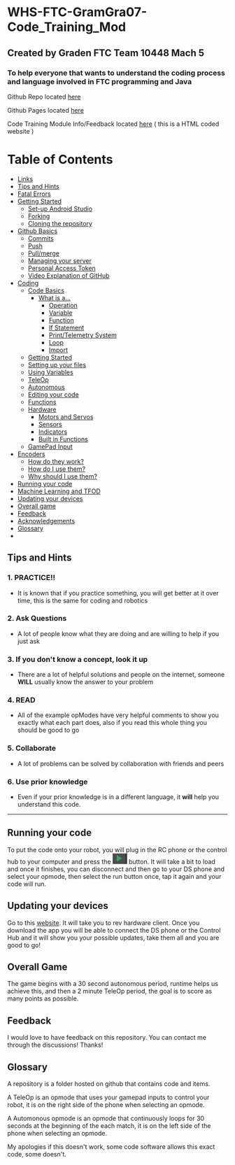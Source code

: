 # WHS-FTC-GramGra07-Code_Training_Mod       
## Created by Graden FTC Team 10448 Mach 5 
### To help everyone that wants to understand the coding process and language involved in FTC programming and Java

Github Repo located [here][repo]

Github Pages located [here][page]

Code Training Module Info/Feedback located [here][feed] ( this is a HTML coded website )

# Table of Contents <a name="top"></a>
- [Links](/linksAndAcknowledgements.md#link)
- [Tips and Hints](#tip)
- [Fatal Errors](/coding.md#fatal)
- [Getting Started](/githubBasics.md)
  - [Set-up Android Studio](/githubBasics.md#setup)
  - [Forking](/githubBasics.md#fork)
  - [Cloning the repository](/githubBasics.md#clone)
- [Github Basics](/githubBasics.md#gbasics)
  - [Commits](/githubBasics.md#commit)
  - [Push](/githubBasics.md#push)
  - [Pull/merge](/githubBasics.md#pull)
  - [Managing your server](/githubBasics.md#manage)
  - [Personal Access Token](/githubBasics.md#pat)
  - [Video Explanation of GitHub](/githubBasics.md#gitvid)
- [Coding](/coding.md#code)
  - [Code Basics](/baseLevelCode.md#cbasics)
    - [What is a...](/baseLevelCode.md#wia)
      - [Operation](/baseLevelCode.md#oper)
      - [Variable](/baseLevelCode.md#var)
      - [Function](/baseLevelCode.md#func)
      - [If Statement](/baseLevelCode.md#if)
      - [Print/Telemetry System](/baseLevelCode.md#print)
      - [Loop](/baseLevelCode.md#loop)
      - [Import](/baseLevelCode.md#import)
  - [Getting Started](/coding.md#start2)
  - [Setting up your files](/coding.md#files)
  - [Using Variables](/coding.md#usevar)
  - [TeleOp](/coding.md#tele)
  - [Autonomous](/coding.md#auto)
  - [Editing your code](/coding.md#edit)
  - [Functions](/coding.md#functions)
  - [Hardware](/coding.md#ware)
    - [Motors and Servos](/coding.md#motor)
    - [Sensors](/coding.md#sense)
    - [Indicators](/coding.md#indicator)
    - [Built in Functions](/coding.md#built)
  - [GamePad Input](/coding.md#gp)
- [Encoders](/encoders.md#encode)
  - [How do they work?](/encoders.md#eWork)
  - [How do I use them?](/encoders.md#eUse)
  - [Why should I use them?](/encoders.md#eyUse)
- [Running your code](#run)
- [Machine Learning and TFOD](/machineLearning.md#ml)
- [Updating your devices](#update)
- [Overall game](#ovr)
- [Feedback](#feed)
- [Acknowledgements](/linksAndAcknowledgements.md#agk)
- [Glossary](#gloss)
- 
## Tips and Hints <a name="tip"></a>
### 1. PRACTICE!!
- It is known that if you practice something, you will get better at it over time, this is the same for coding and robotics
### 2. Ask Questions
- A lot of people know what they are doing and are willing to help if you just ask
### 3. If you don't know a concept, look it up
- There are a lot of helpful solutions and people on the internet, someone **WILL** usually know the answer to your problem
### 4. READ
- All of the example opModes have very helpful comments to show you exactly what each part does, also if you read this whole thing you should be good to go
### 5. Collaborate
- A lot of problems can be solved by collaboration with friends and peers
### 6. Use prior knowledge
- Even if your prior knowledge is in a different language, it **will** help you understand this code.
- - - - - - - -

## Running your code <a name="run"></a>
To put the code onto your robot, you will plug in the RC phone or the control hub to your computer and press the ![runa][run] button. It will take a bit to load and once it finishes, you can disconnect and then go to your DS phone and select your opmode, then select the run button once, tap it again and your code will run.

## Updating your devices <a name="update"></a>
Go to this [website][rhc]. It will take you to rev hardware client. Once you download the app you will be able to connect the DS phone or the Control Hub and it will show you your possible updates, take them all and you are good to go!
  
## Overall Game <a name="ovr"></a>
The game begins with a 30 second autonomous period, runtime helps us achieve this, and then a 2 minute TeleOp period, the goal is to score as many points as possible.
  
## Feedback <a name="feed"></a>
I would love to have feedback on this repository. You can contact me through the discussions! Thanks!

## Glossary <a name="gloss"></a>

A repository is a folder hosted on github that contains code and items.

A TeleOp is an opmode that uses your gamepad inputs to control your robot, it is on the right side of the phone when selecting an opmode.

A  Automonous opmode is an opmode that continuously loops for 30 seconds at the beginning of the each match, it is on the left side of the phone when selecting an opmode.

My apologies if this doesn't work, some code software allows this exact code, some doesn't.  

[rhc]: https://docs.revrobotics.com/rev-hardware-client/getting-started/installation-instructions
[ftcpage]: https://github.com/FIRST-Tech-Challenge
[user]: https://github.com/GramGra07
[team]: https://github.com/WindsorHSRobotics/Team_Resources
[rev]: https://www.revrobotics.com/
[clineuser]: https://github.com/stcline
[aslink]: https://developer.android.com/studio
[ggl]: https://www.google.com/
[lop]: https://github.com/FIRST-Tech-Challenge/FtcRobotController/blob/master/FtcRobotController/src/main/java/org/firstinspires/ftc/robotcontroller/external/samples/BasicOpMode_Linear.java
[cuser]: https://github.com/ctimmons25
[juser]: https://github.com/JohnMayfield
[buser]: https://github.com/sangerb19
[gm0]: https://gm0.org/en/latest/
[lib]: https://www.firstinspires.org/resource-library/ftc/game-and-season-info
[web]: https://gist.github.com/jagrosh/5b1761213e33fc5b54ec7f6379034a22
[mlguide]: https://ftc-docs.firstinspires.org/ftc_ml/
[ml]: https://ftc-ml.firstinspires.org/
[mlset]: https://ftc-docs.firstinspires.org/ftc_ml/logging_on/logging-on.html#adding-students-to-your-teams-ftc-ml-workspace
[tfodweb]: https://github.com/FIRST-Tech-Challenge/FtcRobotController/blob/master/FtcRobotController/src/main/java/org/firstinspires/ftc/robotcontroller/external/samples/ConceptTensorFlowObjectDetectionWebcam.java
[vu]: https://developer.vuforia.com/license-manager
[3D]: https://docs.google.com/presentation/d/1MeLkA9mCI4vZMiejlqMZpAhZvbV2ThvSf6oZBzhQGdo/edit?usp=sharing
[qm]: https://gm0.org/en/latest/docs/software/tutorials/mecanum-drive.html
[qt]: https://docs.revrobotics.com/kickoff-concepts/freight-frenzy-2021-2022/programming-teleoperated
[bb]: https://www.firstinspires.org/sites/default/files/uploads/resource_library/ftc/blocks-programming-guide.pdf
[page]: https://gramgra07.github.io/WHS-FTC-GramGra07-Code_Training_Module/
[repo]: https://github.com/GramGra07/WHS-FTC-GramGra07-Code_Training_Module/blob/main/README.md
[feed]: https://gramgra07.github.io/CTMWeb/

[fork]: /images/fork.png
[gitcommit]: /images/gitCommit.png
[commit]: /images/commit.png
[push]: /images/push.png
[pull]: /images/pull.png
[run]: /images/run.png
[setting]: /images/settings.png
[beTele]: /examples/exampleTeleOpBlank
[feTele]: /examples/exampleTeleOpFull
[beAuto]: /examples/exampleAutoBlank.java
[feAuto]: /examples/exampleAutoFull.java
[code]: /images/code.png
[zip]: /images/zip.png
[vcs]: /images/vcs.png
[at]: /images/at.png
[step1]: /images/step1.png
[step2]: /images/step2.png
[step3]: /images/step3.png
[step4]: /images/step4.png
[step5]: /images/step5.png
[step6]: /images/step6.png
[file]: /images/file.png
[open]: /images/open.png
[new]: /images/new.png
[import]: /examples/import.txt
[eDemo]: /examples/RobotAutoDriveByEncoder_Linear.java
[color]: /examples/SensorColor.java
[IMU]: /examples/SensorBNO055IMU.java

[blcP]: /baseLevelCode.md
[cP]: /coding.md
[mlP]: /machineLearning.md
[gbP]: /githubBasics.md
[laP]: /linksAndAcknowledgements.md
[eP]: /encoders.md
[hP]: /README.md
